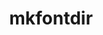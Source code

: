 ---
title: "mkfontdir"
layout: cache
categories: [package, develop]
meta: {"compilers": ["gcc@=10.2.1", "gcc@=10.5.0", "gcc@=11.1.0", "gcc@=11.4.0", "gcc@=13.3.0", "oneapi@=2024.2.1"], "num_specs": 32, "num_specs_by_stack": {"data-vis-sdk": 8, "developer-tools-aarch64-linux-gnu": 3, "developer-tools-manylinux2014": 1, "developer-tools-x86_64_v3-linux-gnu": 3, "e4s": 5, "e4s-oneapi": 4, "hep": 5, "root": 32}, "oss": ["centos7", "rhel8", "ubuntu20.04", "ubuntu22.04"], "platforms": ["linux"], "stacks": ["data-vis-sdk", "developer-tools-aarch64-linux-gnu", "developer-tools-manylinux2014", "developer-tools-x86_64_v3-linux-gnu", "e4s", "e4s-oneapi", "hep", "root"], "targets": ["aarch64", "x86_64_v3"], "versions": ["1.0.7"]}
spec_details: [{"compiler": "gcc@=13.3.0", "hash": "2biha7dyv2kfenhqfx6cdas2bxl2d5fq", "os": "rhel8", "platform": "linux", "size": "-", "stacks": ["developer-tools-aarch64-linux-gnu", "root"], "target": "aarch64", "variants": ["build_system=autotools"], "versions": ["1.0.7"]}, {"compiler": "gcc@=11.1.0", "hash": "3inpq53263icqsvud7nicgbzefwv4jku", "os": "ubuntu20.04", "platform": "linux", "size": "-", "stacks": ["data-vis-sdk", "root"], "target": "x86_64_v3", "variants": ["build_system=autotools"], "versions": ["1.0.7"]}, {"compiler": "gcc@=11.1.0", "hash": "3llztdgzpttoxasqt6dt4kk5f77u32qh", "os": "ubuntu20.04", "platform": "linux", "size": "-", "stacks": ["data-vis-sdk", "root"], "target": "x86_64_v3", "variants": ["build_system=autotools"], "versions": ["1.0.7"]}, {"compiler": "gcc@=10.5.0", "hash": "4b34zccel7crgmoypb23yw3lzghbyqp2", "os": "centos7", "platform": "linux", "size": "-", "stacks": ["developer-tools-x86_64_v3-linux-gnu", "root"], "target": "x86_64_v3", "variants": ["build_system=autotools"], "versions": ["1.0.7"]}, {"compiler": "gcc@=11.1.0", "hash": "4l3matade2cdc7wpg3ahx2hy76qlwvrp", "os": "ubuntu20.04", "platform": "linux", "size": "-", "stacks": ["data-vis-sdk", "root"], "target": "x86_64_v3", "variants": ["build_system=autotools"], "versions": ["1.0.7"]}, {"compiler": "gcc@=11.1.0", "hash": "5chbb4xf2nrv7g33j6ulomfi6ml6yej3", "os": "ubuntu20.04", "platform": "linux", "size": "-", "stacks": ["data-vis-sdk", "root"], "target": "x86_64_v3", "variants": ["build_system=autotools"], "versions": ["1.0.7"]}, {"compiler": "gcc@=11.1.0", "hash": "a7abkfe3zf2lz7kkdqneforwsdnex2qx", "os": "ubuntu20.04", "platform": "linux", "size": "-", "stacks": ["data-vis-sdk", "root"], "target": "x86_64_v3", "variants": ["build_system=autotools"], "versions": ["1.0.7"]}, {"compiler": "gcc@=13.3.0", "hash": "agdqsw3rzu7tuw4bwtqpkeyewoxpn6bc", "os": "rhel8", "platform": "linux", "size": "-", "stacks": ["developer-tools-aarch64-linux-gnu", "root"], "target": "aarch64", "variants": ["build_system=autotools"], "versions": ["1.0.7"]}, {"compiler": "gcc@=10.5.0", "hash": "b6v654sa2rgqzxhtdb7tfm3tha2doies", "os": "centos7", "platform": "linux", "size": "-", "stacks": ["developer-tools-x86_64_v3-linux-gnu", "root"], "target": "x86_64_v3", "variants": ["build_system=autotools"], "versions": ["1.0.7"]}, {"compiler": "gcc@=13.3.0", "hash": "day2j2u4v4npykbcqiu5svnv3vvc7fdo", "os": "rhel8", "platform": "linux", "size": "-", "stacks": ["root"], "target": "aarch64", "variants": ["build_system=autotools"], "versions": ["1.0.7"]}, {"compiler": "gcc@=11.1.0", "hash": "dgeklr3kgvzm75bipdebouwnzrz5ldsu", "os": "ubuntu20.04", "platform": "linux", "size": "-", "stacks": ["data-vis-sdk", "root"], "target": "x86_64_v3", "variants": ["build_system=autotools"], "versions": ["1.0.7"]}, {"compiler": "gcc@=11.1.0", "hash": "dpqyfzk7sdusvya5tdpwqenblpvfaim7", "os": "ubuntu20.04", "platform": "linux", "size": "-", "stacks": ["data-vis-sdk", "root"], "target": "x86_64_v3", "variants": ["build_system=autotools"], "versions": ["1.0.7"]}, {"compiler": "gcc@=11.4.0", "hash": "edmh3aelwhkoyiartnsvraird2ngl75w", "os": "ubuntu22.04", "platform": "linux", "size": "-", "stacks": ["e4s", "root"], "target": "x86_64_v3", "variants": ["build_system=autotools"], "versions": ["1.0.7"]}, {"compiler": "oneapi@=2024.2.1", "hash": "grl4uom7hexp7lr5p6skfqf4lj47x7dt", "os": "ubuntu22.04", "platform": "linux", "size": "-", "stacks": ["e4s-oneapi", "root"], "target": "x86_64_v3", "variants": ["build_system=autotools"], "versions": ["1.0.7"]}, {"compiler": "oneapi@=2024.2.1", "hash": "gw4n7tdwytggcv6a7v7ug7aliby3vcjj", "os": "ubuntu22.04", "platform": "linux", "size": "-", "stacks": ["e4s-oneapi", "root"], "target": "x86_64_v3", "variants": ["build_system=autotools"], "versions": ["1.0.7"]}, {"compiler": "gcc@=11.4.0", "hash": "hd4ujrng6mkuzybdfhsh4xhsziap4xci", "os": "ubuntu22.04", "platform": "linux", "size": "-", "stacks": ["e4s", "root"], "target": "x86_64_v3", "variants": ["build_system=autotools"], "versions": ["1.0.7"]}, {"compiler": "gcc@=11.4.0", "hash": "hnwnnebss4vxoyprrzde4rwlvdsfrawe", "os": "ubuntu22.04", "platform": "linux", "size": "-", "stacks": ["hep", "root"], "target": "x86_64_v3", "variants": ["build_system=autotools"], "versions": ["1.0.7"]}, {"compiler": "gcc@=11.4.0", "hash": "meszn7bmwurpbqylhfnjgshwjyhykkkj", "os": "ubuntu22.04", "platform": "linux", "size": "-", "stacks": ["hep", "root"], "target": "x86_64_v3", "variants": ["build_system=autotools"], "versions": ["1.0.7"]}, {"compiler": "gcc@=11.1.0", "hash": "n3og5pvgtmf5aknmlxlkzophpo7ivw5g", "os": "ubuntu20.04", "platform": "linux", "size": "-", "stacks": ["data-vis-sdk", "root"], "target": "x86_64_v3", "variants": ["build_system=autotools"], "versions": ["1.0.7"]}, {"compiler": "gcc@=10.5.0", "hash": "nsjwezlm6ypenumuweujg6eawbfyu25c", "os": "centos7", "platform": "linux", "size": "-", "stacks": ["developer-tools-x86_64_v3-linux-gnu", "root"], "target": "x86_64_v3", "variants": ["build_system=autotools"], "versions": ["1.0.7"]}, {"compiler": "gcc@=11.4.0", "hash": "qom4cacjv4mkalj3awl34uchh33alqsk", "os": "ubuntu22.04", "platform": "linux", "size": "-", "stacks": ["hep", "root"], "target": "x86_64_v3", "variants": ["build_system=autotools"], "versions": ["1.0.7"]}, {"compiler": "oneapi@=2024.2.1", "hash": "qpqrhtvuowhieabubgsi46ry6ckir7mg", "os": "ubuntu22.04", "platform": "linux", "size": "-", "stacks": ["e4s-oneapi", "root"], "target": "x86_64_v3", "variants": ["build_system=autotools"], "versions": ["1.0.7"]}, {"compiler": "gcc@=13.3.0", "hash": "r4n6rf2j2hljfnyai5ihgigbrwlqh7d4", "os": "rhel8", "platform": "linux", "size": "-", "stacks": ["developer-tools-aarch64-linux-gnu", "root"], "target": "aarch64", "variants": ["build_system=autotools"], "versions": ["1.0.7"]}, {"compiler": "gcc@=11.4.0", "hash": "rxb3rp66lpwccuhay23vbtp6eqlvlasg", "os": "ubuntu22.04", "platform": "linux", "size": "-", "stacks": ["e4s", "root"], "target": "x86_64_v3", "variants": ["build_system=autotools"], "versions": ["1.0.7"]}, {"compiler": "gcc@=11.4.0", "hash": "sghl3mnkhewbjbfm3ptgue2gbi7rp5wc", "os": "ubuntu22.04", "platform": "linux", "size": "-", "stacks": ["e4s", "root"], "target": "x86_64_v3", "variants": ["build_system=autotools"], "versions": ["1.0.7"]}, {"compiler": "oneapi@=2024.2.1", "hash": "slhf6l3p67ajatowztkwq3icklhff4ma", "os": "ubuntu22.04", "platform": "linux", "size": "-", "stacks": ["e4s-oneapi", "root"], "target": "x86_64_v3", "variants": ["build_system=autotools"], "versions": ["1.0.7"]}, {"compiler": "gcc@=11.4.0", "hash": "tbynmc4gpqy3w5connph2tz4e3oagkbu", "os": "ubuntu22.04", "platform": "linux", "size": "-", "stacks": ["hep", "root"], "target": "x86_64_v3", "variants": ["build_system=autotools"], "versions": ["1.0.7"]}, {"compiler": "gcc@=11.4.0", "hash": "tluz3gkiagkdo2yp75ui5ujdnqhe6hlw", "os": "ubuntu22.04", "platform": "linux", "size": "-", "stacks": ["hep", "root"], "target": "x86_64_v3", "variants": ["build_system=autotools"], "versions": ["1.0.7"]}, {"compiler": "gcc@=10.5.0", "hash": "tz7dia6vzd2dlxhqbos7ahjjbbdjw7ra", "os": "centos7", "platform": "linux", "size": "-", "stacks": ["root"], "target": "x86_64_v3", "variants": ["build_system=autotools"], "versions": ["1.0.7"]}, {"compiler": "oneapi@=2024.2.1", "hash": "ufg32lfbzsj5kkgnkvfkk5wmraepyhp6", "os": "ubuntu22.04", "platform": "linux", "size": "-", "stacks": ["root"], "target": "x86_64_v3", "variants": ["build_system=autotools"], "versions": ["1.0.7"]}, {"compiler": "gcc@=10.2.1", "hash": "uoxtxvj5gzy7pser4gbo5tgqbp7kf3mu", "os": "centos7", "platform": "linux", "size": "-", "stacks": ["developer-tools-manylinux2014", "root"], "target": "x86_64_v3", "variants": ["build_system=autotools"], "versions": ["1.0.7"]}, {"compiler": "gcc@=11.4.0", "hash": "xiucy6ifvvm3nbuiwe4basapj6cch7aj", "os": "ubuntu22.04", "platform": "linux", "size": "-", "stacks": ["e4s", "root"], "target": "x86_64_v3", "variants": ["build_system=autotools"], "versions": ["1.0.7"]}]
---